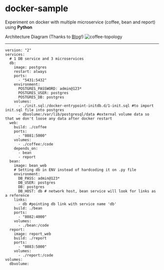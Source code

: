 # docker-sample
Experiment on docker with multiple microservice (coffee, bean and report) using **Python**

Architecture Diagram (Thanks to [Blog](https://medium.com/@krishnakummar/creating-block-diagrams-from-your-docker-compose-yml-da9d5a2450b4)!) 
![coffee-topology](https://user-images.githubusercontent.com/19261318/76702601-ef3a9700-66f0-11ea-8559-897c3a977426.png)

<hr>

```
version: "2"
services:
  # 1 DB service and 3 microservices
  db:
    image: postgres
    restart: always
    ports:
      - "5431:5432"
    environment:
      POSTGRES_PASSWORD: admin@123*
      POSTGRES_USER: postgres
      POSTGRES_DB: postgres
    volumes:
      - ./init.sql:/docker-entrypoint-initdb.d/1-init.sql #to import init.sql file into postgres
      - dbvolume:/var/lib/postgresql/data #external volume data so that we don't loose any data after docker restart
  web:
    build: ./coffee
    ports:
      - "8081:5000"
    volumes:
      - ./coffee:/code
    depends_on:
      - bean
      - report
  bean:
    image: bean_web
    # Setting db in ENV instead of hardcoding it on .py file
    environment:
      DB_PASS: admin@123*
      DB_USER: postgres
      DB: postgres
      DB_HOST: db # network host, bean service will look for links as a reference
    links:
      - db #pointing db link with service name 'db'
    build: ./bean
    ports:
      - "8082:4000"
    volumes:
      - ./bean:/code
  report:
    image: report_web
    build: ./report
    ports:
      - "8083:5000"
    volumes:
      - ./report:/code
volumes:
  dbvolume:
```
